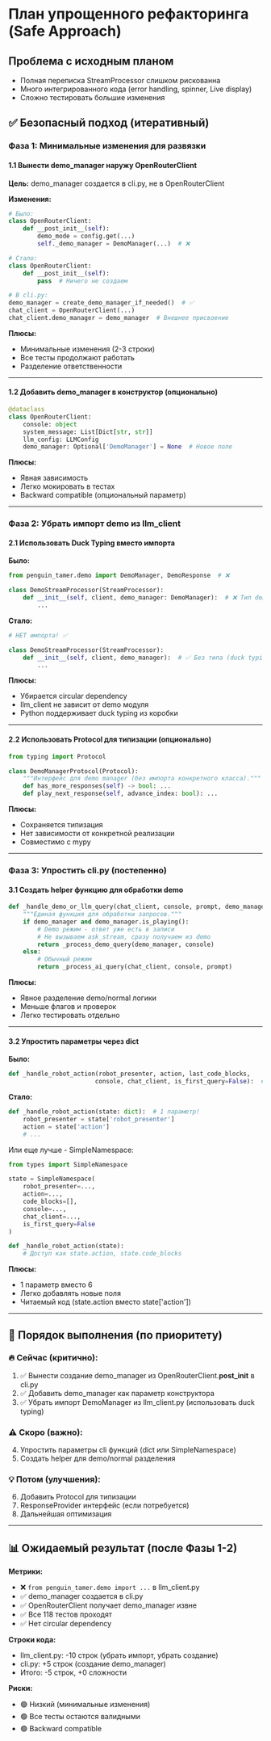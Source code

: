 # План упрощенного рефакторинга (Safe Approach)

## Проблема с исходным планом
- Полная переписка StreamProcessor слишком рискованна
- Много интегрированного кода (error handling, spinner, Live display)
- Сложно тестировать большие изменения

## ✅ Безопасный подход (итеративный)

### Фаза 1: Минимальные изменения для развязки

#### 1.1 Вынести demo_manager наружу OpenRouterClient
**Цель:** demo_manager создается в cli.py, не в OpenRouterClient

**Изменения:**
```python
# Было:
class OpenRouterClient:
    def __post_init__(self):
        demo_mode = config.get(...)
        self._demo_manager = DemoManager(...)  # ❌

# Стало:
class OpenRouterClient:
    def __post_init__(self):
        pass  # Ничего не создаем

# В cli.py:
demo_manager = create_demo_manager_if_needed()  # ✅
chat_client = OpenRouterClient(...)
chat_client.demo_manager = demo_manager  # Внешнее присвоение
```

**Плюсы:**
- Минимальные изменения (2-3 строки)
- Все тесты продолжают работать
- Разделение ответственности

---

#### 1.2 Добавить demo_manager в конструктор (опционально)
```python
@dataclass
class OpenRouterClient:
    console: object
    system_message: List[Dict[str, str]]
    llm_config: LLMConfig
    demo_manager: Optional['DemoManager'] = None  # Новое поле
```

**Плюсы:**
- Явная зависимость
- Легко мокировать в тестах
- Backward compatible (опциональный параметр)

---

### Фаза 2: Убрать импорт demo из llm_client

#### 2.1 Использовать Duck Typing вместо импорта
**Было:**
```python
from penguin_tamer.demo import DemoManager, DemoResponse  # ❌

class DemoStreamProcessor(StreamProcessor):
    def __init__(self, client, demo_manager: DemoManager):  # ❌ Тип demo
        ...
```

**Стало:**
```python
# НЕТ импорта! ✅

class DemoStreamProcessor(StreamProcessor):
    def __init__(self, client, demo_manager):  # ✅ Без типа (duck typing)
        ...
```

**Плюсы:**
- Убирается circular dependency
- llm_client не зависит от demo модуля
- Python поддерживает duck typing из коробки

---

#### 2.2 Использовать Protocol для типизации (опционально)
```python
from typing import Protocol

class DemoManagerProtocol(Protocol):
    """Интерфейс для demo manager (без импорта конкретного класса)."""
    def has_more_responses(self) -> bool: ...
    def play_next_response(self, advance_index: bool): ...
```

**Плюсы:**
- Сохраняется типизация
- Нет зависимости от конкретной реализации
- Совместимо с mypy

---

### Фаза 3: Упростить cli.py (постепенно)

#### 3.1 Создать helper функцию для обработки demo
```python
def _handle_demo_or_llm_query(chat_client, console, prompt, demo_manager):
    """Единая функция для обработки запросов."""
    if demo_manager and demo_manager.is_playing():
        # Demo режим - ответ уже есть в записи
        # Не вызываем ask_stream, сразу получаем из demo
        return _process_demo_query(demo_manager, console)
    else:
        # Обычный режим
        return _process_ai_query(chat_client, console, prompt)
```

**Плюсы:**
- Явное разделение demo/normal логики
- Меньше флагов и проверок
- Легко тестировать отдельно

---

#### 3.2 Упростить параметры через dict
**Было:**
```python
def _handle_robot_action(robot_presenter, action, last_code_blocks,
                        console, chat_client, is_first_query=False):  # 6 параметров!
```

**Стало:**
```python
def _handle_robot_action(state: dict):  # 1 параметр!
    robot_presenter = state['robot_presenter']
    action = state['action']
    # ...
```

Или еще лучше - SimpleNamespace:
```python
from types import SimpleNamespace

state = SimpleNamespace(
    robot_presenter=...,
    action=...,
    code_blocks=[],
    console=...,
    chat_client=...,
    is_first_query=False
)

def _handle_robot_action(state):
    # Доступ как state.action, state.code_blocks
```

**Плюсы:**
- 1 параметр вместо 6
- Легко добавлять новые поля
- Читаемый код (state.action вместо state['action'])

---

## 🎯 Порядок выполнения (по приоритету)

### 🔥 Сейчас (критично):
1. ✅ Вынести создание demo_manager из OpenRouterClient.__post_init__ в cli.py
2. ✅ Добавить demo_manager как параметр конструктора
3. ✅ Убрать импорт DemoManager из llm_client.py (использовать duck typing)

### ⚠️ Скоро (важно):
4. Упростить параметры cli функций (dict или SimpleNamespace)
5. Создать helper для demo/normal разделения

### 💡 Потом (улучшения):
6. Добавить Protocol для типизации
7. ResponseProvider интерфейс (если потребуется)
8. Дальнейшая оптимизация

---

## 📊 Ожидаемый результат (после Фазы 1-2)

**Метрики:**
- ❌ `from penguin_tamer.demo import ...` в llm_client.py
- ✅ demo_manager создается в cli.py
- ✅ OpenRouterClient получает demo_manager извне
- ✅ Все 118 тестов проходят
- ✅ Нет circular dependency

**Строки кода:**
- llm_client.py: -10 строк (убрать импорт, убрать создание)
- cli.py: +5 строк (создание demo_manager)
- Итого: -5 строк, +0 сложности

**Риски:**
- 🟢 Низкий (минимальные изменения)
- 🟢 Все тесты остаются валидными
- 🟢 Backward compatible

